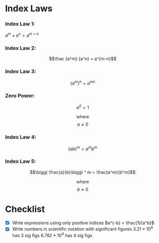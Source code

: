 # Index Laws
### Index Law 1:
$a^m \times a^n = a^{m+n}$
### Index Law 2:
$$\frac {a^m} {a^n} = a^{m-n}$$
### Index Law 3:
$$(a^m)^n = a^{mn}$$
### Zero Power:
$$a^0 = 1$$ <center>where</center> $$a \ne 0$$
### Index Law 4:
$$(ab)^m = a^mb^m$$
### Index Law 5:
$$\bigg( \frac{a}{b}\bigg) ^ m = \frac{a^m}{b^m}$$<center>where</center> $$b \ne 0$$

# Checklist

 - [x] Write expressions using only positive indices
 $a^{-b} = \frac{1}{a^b}$
 - [x] Write numbers in scientific notation with significant figures
$3.21 * 10^4$ has 3 sig figs
$6.782 * 10^4$ has 4 sig figs
